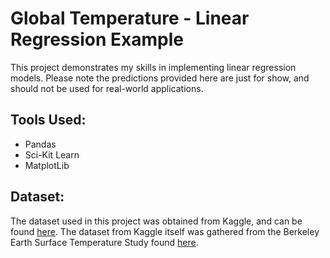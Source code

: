 # Global Temperature - Linear Regression Example
This project demonstrates my skills in implementing linear regression models. Please note the predictions provided here are just for show, and should not be used for real-world applications.

## Tools Used:
- Pandas
- Sci-Kit Learn
- MatplotLib

## Dataset:
The dataset used in this project was obtained from Kaggle, and can be found [here](https://www.kaggle.com/datasets/berkeleyearth/climate-change-earth-surface-temperature-data). The dataset from Kaggle itself was gathered from the Berkeley Earth Surface Temperature Study found [here](https://berkeleyearth.org/data/). 

